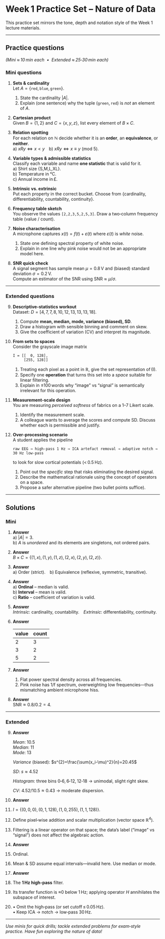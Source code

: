 # Week 1 Practice Set – Nature of Data

This practice set mirrors the tone, depth and notation style of the Week 1 lecture materials.

---

## Practice questions  
*(Mini ≈ 10 min each  •  Extended ≈ 25‑30 min each)*

### Mini questions  

1. **Sets & cardinality**  
   Let $A=\{\texttt{red},\texttt{blue},\texttt{green}\}$.  
   1. State the cardinality $|A|$.  
   2. Explain (one sentence) why the tuple $(\texttt{green},\texttt{red})$ is *not* an element of $A$.  

2. **Cartesian product**  
   Given $B=\{1,2\}$ and $C=\{x,y,z\}$, list every element of $B \times C$.

3. **Relation spotting**  
   For each relation on $\mathbb N$ decide whether it is an **order**, an **equivalence**, or **neither**.  
   a) $xRy \iff x<y$ b) $xRy \iff x \equiv y~(\text{mod }5)$.

4. **Variable types & admissible statistics**  
   Classify each variable and name **one statistic** that is valid for it.  
   a) Shirt size \{S,M,L,XL\}.  
   b) Temperature in °C.  
   c) Annual income in £.  

5. **Intrinsic vs. extrinsic**  
   Put each property in the correct bucket. Choose from {cardinality, differentiability, countability, continuity}.  

6. **Frequency table sketch**  
   You observe the values `[2,2,3,5,2,5,3]`. Draw a two‑column frequency table (value / count).

7. **Noise characterisation**  
   A microphone captures $x(t)=f(t)+\varepsilon(t)$ where $\varepsilon(t)$ is *white* noise.  
   1. State one defining spectral property of white noise.  
   2. Explain in one line why pink noise would not be an appropriate model here.

8. **SNR quick check**  
   A signal segment has sample mean $\mu=0.8\,\text{V}$ and (biased) standard deviation $\sigma=0.2\,\text{V}$.  
   Compute an estimator of the SNR using $\mathrm{SNR}\approx \mu/\sigma$.

---

### Extended questions  

9. **Descriptive‑statistics workout**  
   Dataset: $D=[4,7,7,8,10,12,13,13,13,18]$.  
   1. Compute **mean, median, mode, variance (biased), SD**.  
   2. Draw a histogram with sensible binning and comment on skew.  
   3. Give the coefficient of variation (CV) and interpret its magnitude.  

10. **From sets to spaces**  
    Consider the grayscale image matrix  

    ```text
    I = [[  0, 128],
         [255, 128]]
    ```  

    1. Treating each pixel as a point in $\mathbb R$, give the set representation of \(I\).  
    2. Specify one **operation** that turns this set into a *space* suitable for linear filtering.  
    3. Explain in ≤100 words why “image” vs “signal” is semantically irrelevant for this operation.

11. **Measurement‑scale design**  
    You are measuring *perceived softness* of fabrics on a 1–7 Likert scale.  
    1. Identify the measurement scale.  
    2. A colleague wants to average the scores and compute SD. Discuss whether each is permissible and justify.  

12. **Over‑processing scenario**  
    A student applies the pipeline  

    ```
    raw EEG → high‑pass 1 Hz → ICA artefact removal → adaptive notch → 30 Hz low‑pass
    ```  

    to look for slow cortical potentials (< 0.5 Hz).  
    1. Point out the *specific* step that risks eliminating the desired signal.  
    2. Describe the mathematical rationale using the concept of operators on a space.  
    3. Propose a safer alternative pipeline (two bullet points suffice).

---

## Solutions  

### Mini  

1. **Answer**  
   a) $|A| = 3$.  
   b) $A$ is *unordered* and its elements are singletons, not ordered pairs.

2. **Answer**  
   $B\times C = \{(1,x),(1,y),(1,z),(2,x),(2,y),(2,z)\}$.

3. **Answer**  
   a) Order (strict). b) Equivalence (reflexive, symmetric, transitive).

4. **Answer**  
   a) **Ordinal** – median is valid.  
   b) **Interval** – mean is valid.  
   c) **Ratio** – coefficient of variation is valid.

5. **Answer**  
   *Intrinsic*: cardinality, countability. *Extrinsic*: differentiability, continuity.

6. **Answer**

    | value | count |
    |-------|-------|
    | 2     | 3     |
    | 3     | 2     |
    | 5     | 2     |

7. **Answer**  
   1) Flat power spectral density across all frequencies.  
   2) Pink noise has 1/f spectrum, overweighting low frequencies—thus mismatching ambient microphone hiss.

8. **Answer**  
   $\text{SNR} \approx 0.8 / 0.2 = 4$.

---

### Extended  

9. **Answer**

   *Mean*: 10.5  
   *Median*: 11  
   *Mode*: 13  

   *Variance* (biased): $s^{2}=\frac{\sum(x_i-\mu)^2}{n}=20.45$

   *SD*: $s \approx 4.52$  

   *Histogram*: three bins 0‑6, 6‑12, 12‑18 → unimodal, slight right skew.  

   *CV*: $4.52/10.5 \approx 0.43$ → moderate dispersion.

10. **Answer**

   1. $I=\{(0,0,0),(0,1,128),(1,0,255),(1,1,128)\}$.  
   2. Define pixel‑wise addition and scalar multiplication (vector space $\mathbb R^{4}$).  
   3. Filtering is a linear operator on that space; the data’s label (“image” vs “signal”) does not affect the algebraic action.

11. **Answer**

   1. Ordinal.  
   2. Mean & SD assume equal intervals—invalid here. Use median or mode.

12. **Answer**

   1. The **1 Hz high‑pass** filter.  
   2. Its transfer function is ≈0 below 1 Hz; applying operator $H$ annihilates the subspace of interest.  
   3. • Omit the high‑pass (or set cutoff ≤ 0.05 Hz).  
      • Keep ICA → notch → low‑pass 30 Hz.

---

*Use minis for quick drills; tackle extended problems for exam‑style practice. Have fun exploring the nature of data!*
